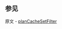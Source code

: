 ## 参见

原文 - [planCacheSetFilter]( https://docs.mongodb.com/manual/reference/command/planCacheSetFilter/ )

